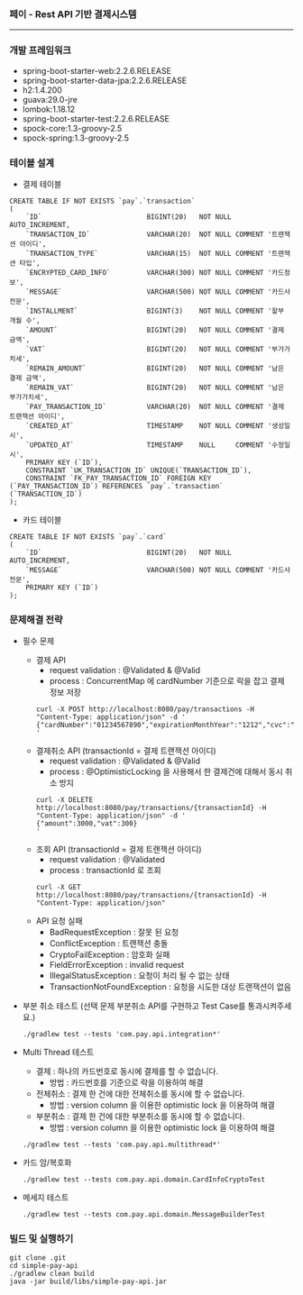 ### 페이 - Rest API 기반 결제시스템
   
   ---
   
   ### 개발 프레임워크
   - spring-boot-starter-web:2.2.6.RELEASE
   - spring-boot-starter-data-jpa:2.2.6.RELEASE
   - h2:1.4.200
   - guava:29.0-jre
   - lombok:1.18.12
   - spring-boot-starter-test:2.2.6.RELEASE
   - spock-core:1.3-groovy-2.5
   - spock-spring:1.3-groovy-2.5
   
   
   ### 테이블 설계 
   - 결제 테이블
   ```
   CREATE TABLE IF NOT EXISTS `pay`.`transaction`
   (
       `ID`                          BIGINT(20)   NOT NULL AUTO_INCREMENT,
       `TRANSACTION_ID`              VARCHAR(20)  NOT NULL COMMENT '트랜잭션 아이디',
       `TRANSACTION_TYPE`            VARCHAR(15)  NOT NULL COMMENT '트랜잭션 타입',
       `ENCRYPTED_CARD_INFO`         VARCHAR(300) NOT NULL COMMENT '카드정보',
       `MESSAGE`                     VARCHAR(500) NOT NULL COMMENT '카드사 전문',
       `INSTALLMENT`                 BIGINT(3)    NOT NULL COMMENT '할부 개월 수',
       `AMOUNT`                      BIGINT(20)   NOT NULL COMMENT '결제 금액',
       `VAT`                         BIGINT(20)   NOT NULL COMMENT '부가가치세',
       `REMAIN_AMOUNT`               BIGINT(20)   NOT NULL COMMENT '남은 결제 금액',
       `REMAIN_VAT`                  BIGINT(20)   NOT NULL COMMENT '남은 부가가치세',
       `PAY_TRANSACTION_ID`          VARCHAR(20)  NOT NULL COMMENT '결제 트랜잭션 아이디',
       `CREATED_AT`                  TIMESTAMP    NOT NULL COMMENT '생성일시',
       `UPDATED_AT`                  TIMESTAMP    NULL     COMMENT '수정일시',
       PRIMARY KEY (`ID`),
       CONSTRAINT `UK_TRANSACTION_ID` UNIQUE(`TRANSACTION_ID`),   
       CONSTRAINT `FK_PAY_TRANSACTION_ID` FOREIGN KEY (`PAY_TRANSACTION_ID`) REFERENCES `pay`.`transaction` (`TRANSACTION_ID`)
   );
   ```
   
   - 카드 테이블
   ```
   CREATE TABLE IF NOT EXISTS `pay`.`card`
   (
       `ID`                          BIGINT(20)   NOT NULL AUTO_INCREMENT,
       `MESSAGE`                     VARCHAR(500) NOT NULL COMMENT '카드사 전문',
       PRIMARY KEY (`ID`)
   );
   ```   
   
    
   ### 문제해결 전략
   - 필수 문제
       - 결제 API
           - request validation : @Validated & @Valid
           - process : ConcurrentMap 에 cardNumber 기준으로 락을 잡고 결제 정보 저장  
           ```
           curl -X POST http://localhost:8080/pay/transactions -H "Content-Type: application/json" -d '
           {"cardNumber":"01234567890","expirationMonthYear":"1212","cvc":"123","installment":0,"amount":11000,"vat":1000}
           '
           ```
       - 결제취소 API (transactionId = 결제 트랜잭션 아이디)
           - request validation : @Validated & @Valid
           - process : @OptimisticLocking 을 사용해서 한 결제건에 대해서 동시 취소 방지 
           ```
           curl -X DELETE http://localhost:8080/pay/transactions/{transactionId} -H "Content-Type: application/json" -d '
           {"amount":3000,"vat":300}
           '
           ```
       - 조회 API (transactionId = 결제 트랜잭션 아이디)
           - request validation : @Validated
           - process : transactionId 로 조회
           ```
           curl -X GET http://localhost:8080/pay/transactions/{transactionId} -H "Content-Type: application/json"
           ```
       - API 요청 실패
           - BadRequestException : 잘못 된 요청
           - ConflictException : 트랜잭션 충돌 
           - CryptoFailException : 암호화 실패
           - FieldErrorException : invalid request
           - IllegalStatusException : 요청이 처리 될 수 없는 상태
           - TransactionNotFoundException : 요청을 시도한 대상 트랜잭션이 없음
       
   - 부분 취소 테스트 (선택 문제 부분취소 API를 구현하고 Test Case를 통과시켜주세요.)
       ```
       ./gradlew test --tests 'com.pay.api.integration*'
       ```
       
   - Multi Thread 테스트
       - 결제 : 하나의 카드번호로 동시에 결제를 할 수 없습니다.
           - 방법 : 카드번호를 기준으로 락을 이용하여 해결 
       - 전체취소 : 결제 한 건에 대한 전체취소를 동시에 할 수 없습니다. 
           - 방법 : version column 을 이용한 optimistic lock 을 이용하여 해결
       - 부분취소 : 결제 한 건에 대한 부분취소를 동시에 할 수 없습니다.
           - 방법 : version column 을 이용한 optimistic lock 을 이용하여 해결
       ```
       ./gradlew test --tests 'com.pay.api.multithread*'
       ```
   - 카드 암/복호화 
       ```
       ./gradlew test --tests com.pay.api.domain.CardInfoCryptoTest
       ```
   - 메세지 테스트 
       ```
       ./gradlew test --tests com.pay.api.domain.MessageBuilderTest
       ```
   
   ### 빌드 및 실행하기
   ```
   git clone .git
   cd simple-pay-api
   ./gradlew clean build
   java -jar build/libs/simple-pay-api.jar
   ```